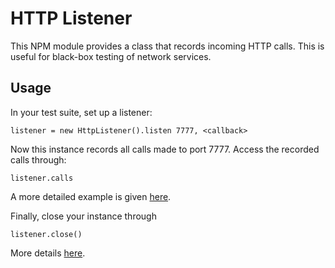 # HTTP Listener

This NPM module provides a class that records incoming HTTP calls.
This is useful for black-box testing of network services.


## Usage

In your test suite, set up a listener:

```livescript
listener = new HttpListener().listen 7777, <callback>
```

Now this instance records all calls made to port 7777.
Access the recorded calls through:

```livescript
listener.calls
```

A more detailed example is given [here](features/record.feature).


Finally, close your instance through

```livescript
listener.close()
```

More details [here](features/close.feature).
